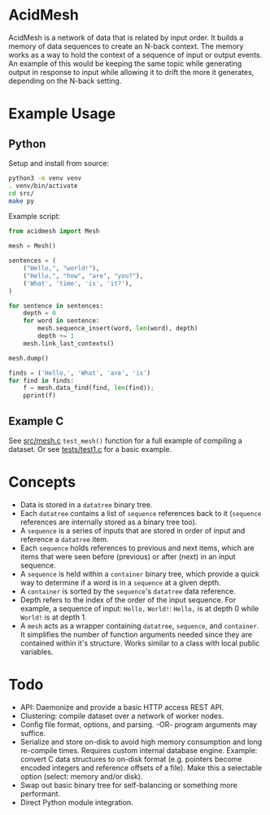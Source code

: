 # AcidMesh

AcidMesh is a network of data that is related by input order. It builds a
memory of data sequences to create an N-back context. The memory works as a way
to hold the context of a
sequence of input or output events. An example of this would be keeping the
same topic while generating output in response to input while allowing it to
drift the more it generates, depending on the N-back setting.


# Example Usage

## Python

Setup and install from source:
```bash
python3 -m venv venv
. venv/bin/activate
cd src/
make py
```

Example script:
```python
from acidmesh import Mesh

mesh = Mesh()

sentences = (
    ("Hello,", "world!"),
    ("Hello,", "how", "are", "you?"),
    ('What', 'time', 'is', 'it?'),
)

for sentence in sentences:
    depth = 0
    for word in sentence:
        mesh.sequence_insert(word, len(word), depth)
        depth += 1
    mesh.link_last_contexts()

mesh.dump()

finds = ('Hello,', 'What', 'are', 'is')
for find in finds:
    f = mesh.data_find(find, len(find));
    pprint(f)
```


## Example C

See [src/mesh.c](/src/mesh.c#L220) `test_mesh()` function for a full example of
compiling a dataset. Or see [tests/test1.c](/tests/test1.c) for a basic
example.

# Concepts
* Data is stored in a `datatree` binary tree.
* Each `datatree` contains a list of `sequence` references back to it
(`sequence` references are internally stored as a binary tree too).
* A `sequence` is a series of inputs that are stored in order of input and
reference a `datatree` item.
* Each `sequence` holds references to previous and next items, which are items that
were seen before (previous) or after (next) in an input sequence.
* A `sequence` is held within a `container` binary tree, which provide a quick way
to determine if a word is in a `sequence` at a given depth.
* A `container` is sorted by the `sequence`'s `datatree` data reference.
* Depth refers to the index of the order of the input sequence. For example, a
sequence of input: `Hello,` `World!`: `Hello,` is at depth 0 while `World!` is
at depth 1.
* A `mesh` acts as a wrapper containing `datatree`, `sequence`, and `container`.
It simplifies the number of function arguments needed since they are contained
within it's structure. Works similar to a class with local public variables.


# Todo

* API: Daemonize and provide a basic HTTP access REST API.
* Clustering: compile dataset over a network of worker nodes.
* Config file format, options, and parsing. -OR- program arguments may suffice.
* Serialize and store on-disk to avoid high memory consumption and long
re-compile times. Requires custom internal database engine. Example: convert C
data structures to on-disk format (e.g. pointers become encoded integers and
reference offsets of a file). Make this a selectable option (select: memory
and/or disk).
* Swap out basic binary tree for self-balancing or something more performant.
* Direct Python module integration.

